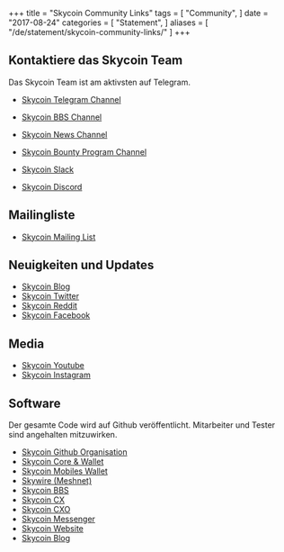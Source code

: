 +++
title = "Skycoin Community Links"
tags = [
    "Community",
]
date = "2017-08-24"
categories = [
    "Statement",
]
aliases = [
	"/de/statement/skycoin-community-links/"
]
+++

Kontaktiere das Skycoin Team
--------------------------

Das Skycoin Team ist am aktivsten auf Telegram.

* [Skycoin Telegram Channel](https://t.me/Skycoin)
* [Skycoin BBS Channel](https://t.me/skycoinbbs)
* [Skycoin News Channel](https://t.me/skycoinnews)
* [Skycoin Bounty Program Channel](https://t.me/skycoinbounty)

* [Skycoin Slack](https://skycoin.herokuapp.com)
* [Skycoin Discord](https://discord.gg/MTepVHE)

Mailingliste
------------

* [Skycoin Mailing List](http://eepurl.com/c4DyAv)

Neuigkeiten und Updates
------------

* [Skycoin Blog](https://www.skycoin.net/blog/)
* [Skycoin Twitter](https://twitter.com/skycoinproject)
* [Skycoin Reddit](https://reddit.com/r/skycoinproject)
* [Skycoin Facebook](https://www.facebook.com/SkycoinOfficial)

Media
-----

* [Skycoin Youtube](https://www.youtube.com/channel/UCzLASufel2No4vSt4rudHSQ)
* [Skycoin Instagram](https://www.instagram.com/skycoinproject/)

Software
--------

Der gesamte Code wird auf Github veröffentlicht. Mitarbeiter und Tester sind angehalten mitzuwirken.

* [Skycoin Github Organisation](https://github.com/skycoin)
* [Skycoin Core & Wallet](https://github.com/skycoin/skycoin)
* [Skycoin Mobiles Wallet](https://github.com/skycoin/skycoin-mobilewallet)
* [Skywire (Meshnet)](https://github.com/skycoin/skywire)
* [Skycoin BBS](https://github.com/skycoin/bbs)
* [Skycoin CX](https://github.com/skycoin/cx)
* [Skycoin CXO](https://github.com/skycoin/cxo)
* [Skycoin Messenger](https://github.com/skycoin/net)
* [Skycoin Website](https://github.com/skycoin/skycoin.net)
* [Skycoin Blog](https://github.com/skycoin/blog)
